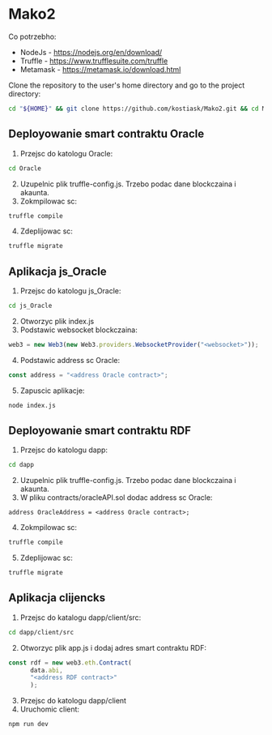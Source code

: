 # Mako2

Co potrzebho:
 * NodeJs - https://nodejs.org/en/download/
 * Truffle - https://www.trufflesuite.com/truffle
 * Metamask - https://metamask.io/download.html

Clone the repository to the user's home directory and go to the project directory:
```bash
cd "${HOME}" && git clone https://github.com/kostiask/Mako2.git && cd Mako2
```

## Deployowanie smart contraktu Oracle
1. Przejsc do katologu Oracle: 
```bash
cd Oracle
```
2. Uzupelnic plik truffle-config.js. Trzebo podac dane blockczaina i akaunta.
3. Zokmpilowac sc: 
```bash
truffle compile
```
4. Zdeplijowac sc: 
```bash
truffle migrate
```

## Aplikacja js_Oracle
1. Przejsc do katologu js_Oracle: 
```bash
cd js_Oracle
```
2. Otworzyc plik index.js
3. Podstawic websocket blockczaina: 
```js
web3 = new Web3(new Web3.providers.WebsocketProvider("<websocket>"));
```
4. Podstawic address sc Oracle:
```js
const address = "<address Oracle contract>";
```
5. Zapuscic aplikacje: 
```bash
node index.js
```

## Deployowanie smart contraktu RDF
1. Przejsc do katologu dapp:
```bash
cd dapp
```
2. Uzupelnic plik truffle-config.js. Trzebo podac dane blockczaina i akaunta.
3. W pliku contracts/oracleAPI.sol dodac address sc Oracle:
```sol
address OracleAddress = <address Oracle contract>;
```
4. Zokmpilowac sc: 
```bash
truffle compile
```
5. Zdeplijowac sc: 
```bash
truffle migrate
```

## Aplikacja clijencks
1. Przejsc do katalogu dapp/client/src: 
```bash
cd dapp/client/src
```
2. Otworzyc plik app.js i dodaj adres smart contraktu RDF:
```js
const rdf = new web3.eth.Contract(
      data.abi,
      "<address RDF contract>"
      );
```
3. Przejsc do katologu dapp/client
4. Uruchomic client: 
```bash
npm run dev
```

